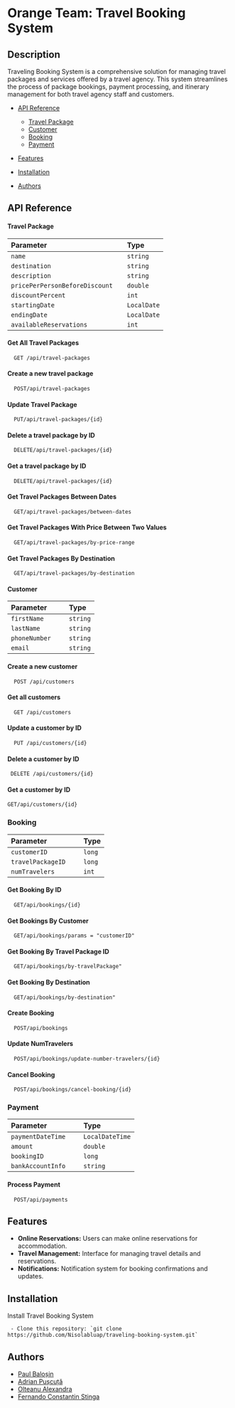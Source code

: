 # Orange Team: Travel Booking System

## Description

Traveling Booking System is a comprehensive solution for managing travel packages and services offered by a travel
agency. This system streamlines the process of package bookings, payment processing, and itinerary management for both
travel agency staff and customers.

- [API Reference](#api-reference)
    * [Travel Package](#api-reference)
    * [Customer](#api-reference)
    * [Booking](#api-reference)
    * [Payment](#api-reference)

- [Features](#features)
- [Installation](#installation)
- [Authors](#authors)

## API Reference

#### Travel Package

| Parameter | Type     | 
| :-------- | :------- | 
| `name   ` | `string` | 
| `destination   ` | `string` | 
| `description   ` | `string` | 
| `pricePerPersonBeforeDiscount  ` | `double` | 
| `discountPercent   ` | `int` | 
| `startingDate   ` | `LocalDate` | 
| `endingDate  ` | `LocalDate` | 
| `availableReservations   ` | `int` | 

#### Get All Travel Packages

```http
  GET /api/travel-packages
```
#### Create a new travel package
```http
  POST/api/travel-packages
```
#### Update Travel Package
```http
  PUT/api/travel-packages/{id}
```
#### Delete a travel package by ID
```http
  DELETE/api/travel-packages/{id}
```
#### Get a travel package by ID
```http
  DELETE/api/travel-packages/{id}
```
#### Get Travel Packages Between Dates
```http
  GET/api/travel-packages/between-dates
```
#### Get Travel Packages With Price Between Two Values
```http
  GET/api/travel-packages/by-price-range
```
#### Get Travel Packages By Destination
```http
  GET/api/travel-packages/by-destination
```

#### Customer

| Parameter | Type     | 
| :-------- | :------- | 
| `firstName   ` | `string` | 
| `lastName   ` | `string` | 
| `phoneNumber   ` | `string` | 
| `email  ` | `string` | 

#### Create a new customer

```http
  POST /api/customers
```
#### Get all customers

```http
  GET /api/customers
```
#### Update a customer by ID

```http
  PUT /api/customers/{id}
```
#### Delete a customer by ID

```http
 DELETE /api/customers/{id}
```
#### Get a customer by ID

```http
GET/api/customers/{id}
```
### Booking

| Parameter | Type     | 
| :-------- | :------- | 
| `customerID   ` | `long` | 
| `travelPackageID   ` | `long` | 
| `numTravelers  ` | `int` |  

#### Get Booking By ID

```http
  GET/api/bookings/{id}
```
#### Get Bookings By Customer
```http
  GET/api/bookings/params = "customerID"
```
#### Get Booking By Travel Package ID
```http
  GET/api/bookings/by-travelPackage"
```
#### Get Booking By Destination
```http
  GET/api/bookings/by-destination"
```
#### Create Booking
```http
  POST/api/bookings
```
#### Update NumTravelers
```http
  POST/api/bookings/update-number-travelers/{id}
```
#### Cancel Booking
```http
  POST/api/bookings/cancel-booking/{id}
```
### Payment

| Parameter | Type     | 
| :-------- | :------- | 
| `paymentDateTime   ` | `LocalDateTime` | 
| `amount  ` | `double` | 
| `bookingID  ` | `long` | 
| `bankAccountInfo   ` | `string` | 

#### Process Payment

```http
  POST/api/payments
```
## Features

- **Online Reservations:** Users can make online reservations for accommodation.
- **Travel Management:** Interface for managing travel details and reservations.
- **Notifications:** Notification system for booking confirmations and updates.



## Installation

Install Travel Booking System

```
 - Clone this repository: `git clone https://github.com/Nisolabluap/traveling-booking-system.git`
```
## Authors
- [Paul Baloșin](https://github.com/Nisolabluap)
- [Adrian Pușcuță](https://github.com/Adrianpush)
- [Olteanu Alexandra](https://github.com/Alexandra10244)
- [Fernando Constantin Stinga](https://github.com/FernoCosti)
